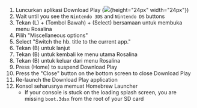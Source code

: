 1. Luncurkan aplikasi Download Play (![](/images/download-play-icon.png){height="24px" width="24px"})
2. Wait until you see the `Nintendo 3DS` and `Nintendo DS` buttons
3. Tekan (L) + (Tombol Bawah) + (Select) bersamaan untuk membuka menu Rosalina
4. Pilih "Miscellaneous options"
5. Select "Switch the hb. title to the current app."
6. Tekan (B) untuk lanjut
7. Tekan (B) untuk kembali ke menu utama Rosalina
8. Tekan (B) untuk keluar dari menu Rosalina
9. Press (Home) to suspend Download Play
10. Press the "Close" button on the bottom screen to close Download Play
11. Re-launch the Download Play application
12. Konsol seharusnya memuat Homebrew Launcher
    - If your console is stuck on the loading splash screen, you are missing `boot.3dsx` from the root of your SD card
